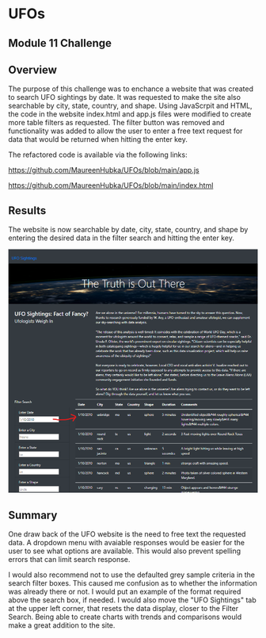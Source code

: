 # UFOs
## Module 11 Challenge
## Overview
The purpose of this challenge was to enchance a website that was created to search UFO sightings by date.  It was requested to make the site also searchable by city, state, country, and shape.  Using JavaScrpit and HTML, the code in the website index.html and app.js files were modified to create more table filters as requested. The filter button was removed and functionality was added to allow the user to enter a free text request for data that would be returned when hitting the enter key. 

The refactored code is available via the following links:

https://github.com/MaureenHubka/UFOs/blob/main/app.js

https://github.com/MaureenHubka/UFOs/blob/main/index.html

## Results
The website is now searchable by date, city, state, country, and shape by entering the desired data in the filter search and hitting the enter key. 

![image_TheTruth01.png](TheTruth01.png)

## Summary

One draw back of the UFO website is the need to free text the requested data. A dropdown menu with avaiable responses would be easier for the user to see what options are available. This would also prevent spelling errors that can limit search response.

I would also recommend not to use the defaulted grey sample criteria in the search filter boxes.  This caused me confusion as to whether the information was already there or not.  I would put an example of the format required above the search box, if needed. I would also move the "UFO Sightings" tab at the upper left corner, that resets the data display, closer to the Filter Search.  Being able to create charts with trends and comparisons would make a great addition to the site. 

